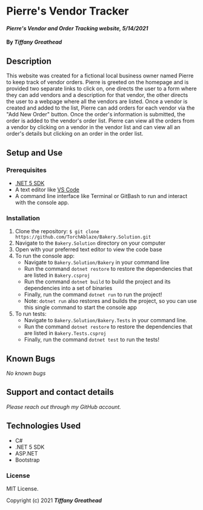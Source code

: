 # Pierre's Vendor Tracker

#### _Pierre's Vendor and Order Tracking website, 5/14/2021_

#### By _**Tiffany Greathead**_

## Description

This website was created for a fictional local business owner named Pierre to keep track of vendor orders. Pierre is greeted on the homepage and is provided two separate links to click on, one directs the user to a form where they can add vendors and a description for that vendor, the other directs the user to a webpage where all the vendors are listed. Once a vendor is created and added to the list, Pierre can add orders for each vendor via the "Add New Order" button. Once the order's information is submitted, the order is added to the vendor's order list. Pierre can view all the orders from a vendor by clicking on a vendor in the vendor list and can view all an order's details but clicking on an order in the order list.

## Setup and Use

### Prerequisites

- [.NET 5 SDK](https://dotnet.microsoft.com/download/dotnet/5.0)
- A text editor like [VS Code](https://code.visualstudio.com/)
- A command line interface like Terminal or GitBash to run and interact with the console app.

### Installation

1. Clone the repository: `$ git clone https://github.com/TorchAblaze/Bakery.Solution.git`
2. Navigate to the `Bakery.Solution` directory on your computer
3. Open with your preferred text editor to view the code base
4. To run the console app:
   - Navigate to `Bakery.Solution/Bakery` in your command line
   - Run the command `dotnet restore` to restore the dependencies that are listed in `Bakery.csproj`
   - Run the command `dotnet build` to build the project and its dependencies into a set of binaries
   - Finally, run the command `dotnet run` to run the project!
   - Note: `dotnet run` also restores and builds the project, so you can use this single command to start the console app
5. To run tests:
   - Navigate to `Bakery.Solution/Bakery.Tests` in your command line.
   - Run the command `dotnet restore` to restore the dependencies that are listed in `Bakery.Tests.csproj`
   - Finally, run the command `dotnet test` to run the tests!

## Known Bugs

_No known bugs_

## Support and contact details

_Please reach out through my GitHub account._

## Technologies Used

- C#
- .NET 5 SDK
- ASP.NET
- Bootstrap

### License

MIT License.

Copyright (c) 2021 **_Tiffany Greathead_**
